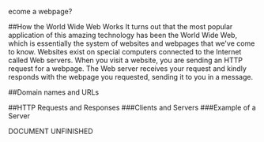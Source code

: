 ecome a webpage?

##How the World Wide Web Works
It turns out that the most popular application of this amazing technology has been the World Wide Web, which is essentially the system of websites and webpages that we've come to know. Websites exist on special computers connected to the Internet called Web servers. When you visit a website, you are sending an HTTP request for a webpage. The Web server receives your request and kindly responds with the webpage you requested, sending it to you in a message.

##Domain names and URLs

##HTTP Requests and Responses
###Clients and Servers
###Example of a Server

DOCUMENT UNFINISHED
